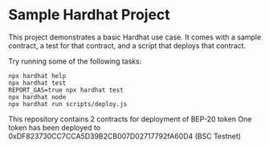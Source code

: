 # Sample Hardhat Project

This project demonstrates a basic Hardhat use case. It comes with a sample contract, a test for that contract, and a script that deploys that contract.

Try running some of the following tasks:

```shell
npx hardhat help
npx hardhat test
REPORT_GAS=true npx hardhat test
npx hardhat node
npx hardhat run scripts/deploy.js
```

This repository contains 2 contracts for deployment of BEP-20 token
One token has been deployed to 0xDF823730CC7CCA5D39B2CB007D02717792fA60D4 (BSC Testnet)
